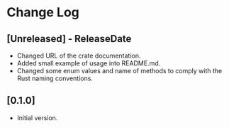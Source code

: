 # Change Log

## [Unreleased] - ReleaseDate

- Changed URL of the crate documentation.
- Added small example of usage into README.md.
- Changed some enum values and name of methods to comply with the Rust
  naming conventions.

## [0.1.0]

- Initial version.
